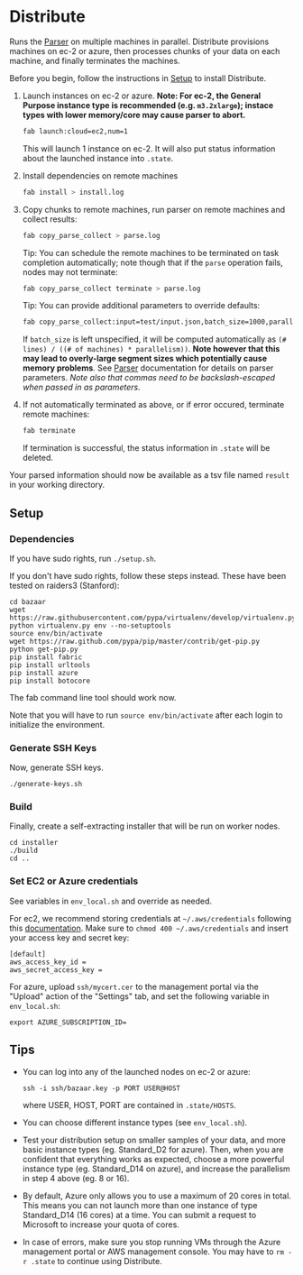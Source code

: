 Distribute
==========

Runs the [Parser](/parser) on multiple machines in parallel. Distribute provisions machines
on ec-2 or azure, then processes chunks of your data on each machine, and
finally terminates the machines.

Before you begin, follow the instructions in [Setup](#setup) to install Distribute.

1.  Launch instances on ec-2 or azure.  **Note: For ec-2, the General Purpose instance type is recommended (e.g. `m3.2xlarge`); instace types with lower memory/core may cause parser to abort.**

    ```bash
    fab launch:cloud=ec2,num=1
    ```
    This will launch 1 instance on ec-2. It will also put status information
    about the launched instance into `.state`.

2.  Install dependencies on remote machines
    ```bash
    fab install > install.log
    ```

3. Copy chunks to remote machines, run parser on remote machines and collect results:
    ```bash
    fab copy_parse_collect > parse.log
    ```
    Tip: You can schedule the remote machines to be terminated on task completion automatically; note though that if the `parse` operation fails, nodes may not terminate:
    ```bash
    fab copy_parse_collect terminate > parse.log
    ```
    Tip: You can provide additional parameters to override defaults:
    ```bash
    fab copy_parse_collect:input=test/input.json,batch_size=1000,parallelism=8,key_id='item_id',content_id='content' > parse.log
    ```
    If `batch_size` is left unspecified, it will be computed automatically as `(# lines) / ((# of machines) * parallelism))`.
    **Note however that this may lead to overly-large segment sizes which potentially cause memory problems**.  See [Parser](/parser) documentation for details on parser parameters. *Note also that commas need to be backslash-escaped when passed in as parameters.*
    

6.  If not automatically terminated as above, or if error occured, terminate remote machines:
    ```bash
    fab terminate
    ```
    If termination is successful, the status information in `.state` will be deleted.

Your parsed information should now be available as a tsv file named `result` in your working directory.

## Setup

### Dependencies

If you have sudo rights, run `./setup.sh`.

If you don't have sudo rights, follow these steps instead. These have been tested on raiders3 (Stanford):
```
cd bazaar
wget https://raw.githubusercontent.com/pypa/virtualenv/develop/virtualenv.py
python virtualenv.py env --no-setuptools
source env/bin/activate
wget https://raw.github.com/pypa/pip/master/contrib/get-pip.py
python get-pip.py
pip install fabric
pip install urltools
pip install azure
pip install botocore
```

The fab command line tool should work now.

Note that you will have to run `source env/bin/activate` after each login to initialize the environment.

### Generate SSH Keys 

Now, generate SSH keys.
```
./generate-keys.sh
```

### Build

Finally, create a self-extracting installer that will be run on worker nodes.
```
cd installer
./build 
cd ..
```

### Set EC2 or Azure credentials

See variables in `env_local.sh` and override as needed.

For ec2, we recommend storing credentials at `~/.aws/credentials` following this 
[documentation](http://docs.aws.amazon.com/cli/latest/userguide/cli-chap-getting-started.html).
Make sure to `chmod 400 ~/.aws/credentials` and insert your access key and secret key:

```
[default]
aws_access_key_id = 
aws_secret_access_key = 
```

For azure, upload `ssh/mycert.cer` to the management portal via the "Upload" action of the "Settings" tab, and set the following variable in `env_local.sh`:
```
export AZURE_SUBSCRIPTION_ID=
```

## Tips

*  You can log into any of the launched nodes on ec-2 or azure:
   ```
   ssh -i ssh/bazaar.key -p PORT USER@HOST
   ```
   where USER, HOST, PORT are contained in `.state/HOSTS`.

*  You can choose different instance types (see `env_local.sh`).

*  Test your distribution setup on smaller samples of your data,
   and more basic instance types (eg. Standard_D2 for azure).
   Then, when you are confident that everything works as expected,
   choose a more powerful instance type (eg. Standard_D14 on azure),
   and increase the parallelism in step 4 above (eg. 8 or 16).

*  By default, Azure only allows you to use a maximum of 20 cores
   in total. This means you can not launch more than one instance
   of type Standard_D14 (16 cores) at a time. You can submit a
   request to Microsoft to increase your quota of cores.

*  In case of errors, make sure you stop running VMs through the
   Azure management portal or AWS management console. You may have
   to `rm -r .state` to continue using Distribute.
